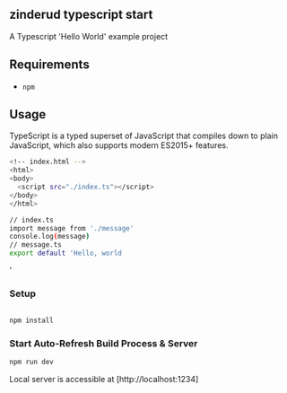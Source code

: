 zinderud typescript start 
---

A Typescript 'Hello World' example project  

 

## Requirements


  - `npm`

## Usage
 TypeScript is a typed superset of JavaScript that compiles down to plain JavaScript, which also supports modern ES2015+ features. 
```bash
<!-- index.html -->
<html>
<body>
  <script src="./index.ts"></script>
</body>
</html>

// index.ts
import message from './message'
console.log(message)
// message.ts
export default 'Hello, world
```
'
### Setup

```bash
 
npm install
```

### Start Auto-Refresh Build Process & Server

```bash
npm run dev
```

Local server is accessible at [http://localhost:1234] 